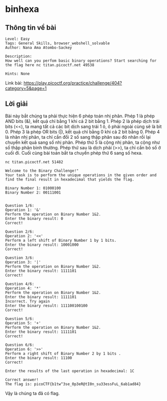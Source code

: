 # binhexa
## Thông tin về bài

```text
Level: Easy
Tags: General Skills, browser_webshell_solvable
Author: Nana Ama Atombo-Sackey

Description:
How well can you perfom basic binary operations? Start searching for the flag here nc titan.picoctf.net 49538

Hints: None
```
Link bài: https://play.picoctf.org/practice/challenge/404?category=5&page=1
## Lời giải
Bài này bắt chúng ta phải thực hiện 6 phép toán nhị phân. Phép 1 là phép AND bits (&), kết quả chỉ bằng 1 khi cả 2 bit bằng 1. Phép 2 là phép dịch trái bits (<<), ta mang tất cả các bit dịch sang trái 1 ô, ô phải ngoài cùng sẽ là bit 0. Phép 3 là phép OR bits (|), kết quả chỉ bằng 0 khi cả 2 bit bằng 0. Phép 4 là nhân nhị phân, ta chỉ cần đổi 2 số sang thập phân sau đó nhân rồi lại chuyển kết quả sang số nhị phân. Phép thứ 5 là cộng nhị phân, ta cộng như số thập phân bình thường. Phép thứ sau là dịch phải (>>), ta chỉ cần bỏ số ở cuối đi. Cuối cùng bài toán bắt ta chuyển phép thứ 6 sang số hexa.
```text
nc titan.picoctf.net 51482

Welcome to the Binary Challenge!"
Your task is to perform the unique operations in the given order and find the final result in hexadecimal that yields the flag.

Binary Number 1: 01000100
Binary Number 2: 00111001


Question 1/6:
Operation 1: '&'
Perform the operation on Binary Number 1&2.
Enter the binary result: 0
Correct!

Question 2/6:
Operation 2: '<<'
Perform a left shift of Binary Number 1 by 1 bits.
Enter the binary result: 10001000
Correct!

Question 3/6:
Operation 3: '|'
Perform the operation on Binary Number 1&2.
Enter the binary result: 1111101
Correct!

Question 4/6:
Operation 4: '*'
Perform the operation on Binary Number 1&2.
Enter the binary result: 1111101
Incorrect. Try again
Enter the binary result: 111100100100
Correct!

Question 5/6:
Operation 5: '+'
Perform the operation on Binary Number 1&2.
Enter the binary result: 1111101     
Correct!                                                                     
                                                                             
Question 6/6:                                                                
Operation 6: '>>'
Perform a right shift of Binary Number 2 by 1 bits .
Enter the binary result: 11100
Correct!

Enter the results of the last operation in hexadecimal: 1C

Correct answer!
The flag is: picoCTF{b1tw^3se_0p3eR@tI0n_su33essFuL_6ab1ad84}
```
Vậy là chúng ta đã có flag.